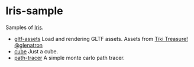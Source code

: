 # Iris-sample

Samples of [Iris](https://github.com/soyemi/Iris).

- [gltf-assets](https://yemi.me/Iris-sample/) Load and rendering GLTF assets.  Assets from [Tiki Treasure! @glenatron](https://sketchfab.com/models/cbcf188a01f54d63a10f10c227c5a6ff)
- [cube](https://yemi.me/Iris-sample/cube) Just a cube.
- [path-tracer](https://yemi.me/Iris-sample/path-tracer) A simple monte carlo path tracer.
